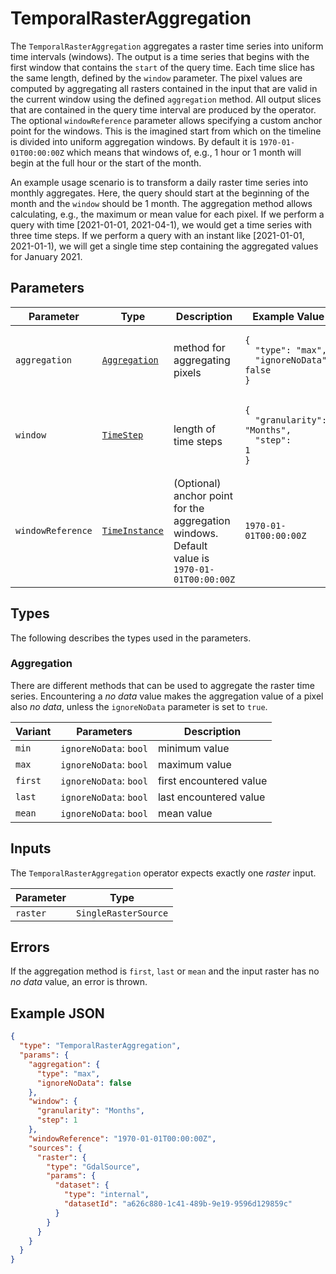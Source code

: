 # TemporalRasterAggregation

The `TemporalRasterAggregation` aggregates a raster time series into uniform time intervals (windows).
The output is a time series that begins with the first window that contains the `start` of the query time.
Each time slice has the same length, defined by the `window` parameter.
The pixel values are computed by aggregating all rasters contained in the input that are valid in the current window using the defined `aggregation` method.
All output slices that are contained in the query time interval are produced by the operator.
The optional `windowReference` parameter allows specifying a custom anchor point for the windows.
This is the imagined start from which on the timeline is divided into uniform aggregation windows.
By default it is `1970-01-01T00:00:00Z` which means that windows of, e.g., 1 hour or 1 month will begin at the full hour or the start of the month.

An example usage scenario is to transform a daily raster time series into monthly aggregates.
Here, the query should start at the beginning of the month and the `window` should be 1 month.
The aggregation method allows calculating, e.g., the maximum or mean value for each pixel.
If we perform a query with time [2021-01-01, 2021-04-1), we would get a time series with three time steps.
If we perform a query with an instant like [2021-01-01, 2021-01-1), we will get a single time step containing the aggregated values for January 2021.

## Parameters

| Parameter         | Type                                         | Description                                                                                  | Example Value                                                                                     |
| ----------------- | -------------------------------------------- | -------------------------------------------------------------------------------------------- | ------------------------------------------------------------------------------------------------- |
| `aggregation`     | [`Aggregation`](#aggregation)                | method for aggregating pixels                                                                | <pre><code>{<br>&nbsp;&nbsp;"type": "max",<br>&nbsp;&nbsp;"ignoreNoData": false<br>}</code></pre> |
| `window`          | [`TimeStep`](/datatypes/timestep.md)         | length of time steps                                                                         | <pre><code>{<br>&nbsp;&nbsp;"granularity": "Months",<br>&nbsp;&nbsp;"step": 1<br>}</code></pre>   |
| `windowReference` | [`TimeInstance`](/datatypes/timeinstance.md) | (Optional) anchor point for the aggregation windows. Default value is `1970-01-01T00:00:00Z` | `1970-01-01T00:00:00Z`                                                                            |

## Types

The following describes the types used in the parameters.

### Aggregation

There are different methods that can be used to aggregate the raster time series.
Encountering a _no data_ value makes the aggregation value of a pixel also _no data_, unless the `ignoreNoData` parameter is set to `true`.

| Variant | Parameters             | Description             |
| ------- | ---------------------- | ----------------------- |
| `min`   | `ignoreNoData`: `bool` | minimum value           |
| `max`   | `ignoreNoData`: `bool` | maximum value           |
| `first` | `ignoreNoData`: `bool` | first encountered value |
| `last`  | `ignoreNoData`: `bool` | last encountered value  |
| `mean`  | `ignoreNoData`: `bool` | mean value              |

## Inputs

The `TemporalRasterAggregation` operator expects exactly one _raster_ input.

| Parameter | Type                 |
| --------- | -------------------- |
| `raster`  | `SingleRasterSource` |

## Errors

If the aggregation method is `first`, `last` or `mean` and the input raster has no _no data_ value, an error is thrown.

## Example JSON

```json
{
  "type": "TemporalRasterAggregation",
  "params": {
    "aggregation": {
      "type": "max",
      "ignoreNoData": false
    },
    "window": {
      "granularity": "Months",
      "step": 1
    },
    "windowReference": "1970-01-01T00:00:00Z",
    "sources": {
      "raster": {
        "type": "GdalSource",
        "params": {
          "dataset": {
            "type": "internal",
            "datasetId": "a626c880-1c41-489b-9e19-9596d129859c"
          }
        }
      }
    }
  }
}
```
